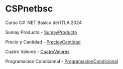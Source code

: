 # CSPnetbsc

Curso C# .NET Basico del ITLA 2024 

Sumay Producto - [SumayProducto](https://github.com/JohnSnow567/Csharp-.NET-basico/tree/4fd7e58fb0b25c8a04819f81a2e1ad85393a7d26/SumayProducto)

Precio y Cantidad - [PrecioyCantidad](https://github.com/JohnSnow567/Csharp-.NET-basico/tree/a2444cf845d4e6afd14b1cb1b914f79427abd026/PrecioyCantidad)

Cuatro Valores - [CuatroValores](https://github.com/JohnSnow567/Csharp-.NET-basico/tree/4fd7e58fb0b25c8a04819f81a2e1ad85393a7d26/CuatroValores)

Programacion Condicional - [ProgramacionCondicional](https://github.com/JohnSnow567/Csharp-.NET-basico/tree/005a8edec325ed3976b3ab216b7ca5919c9a3a00/ProgramacionCondicional)
